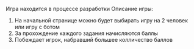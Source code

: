 Игра находится в процессе разработки
Описание игры: 
1. На начальной странице можно будет выбирать игру на 2 человек или игру с ботом
2. За прохождение каждого задания начисляются баллы
3. Побеждает игрок, набравший большее колличество баллов
